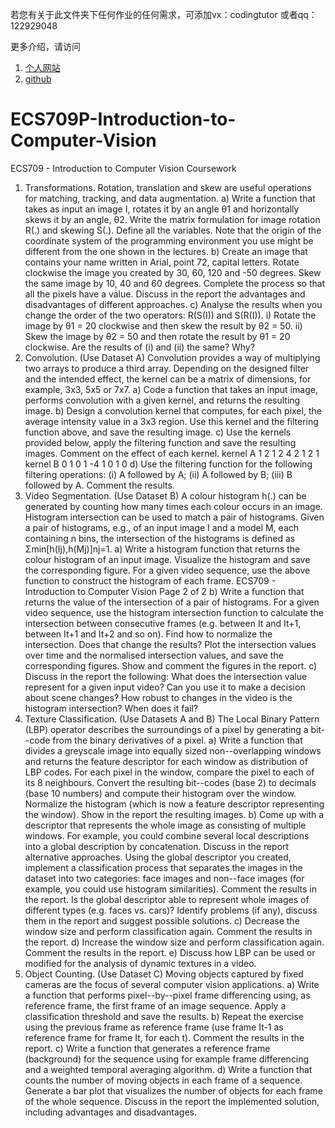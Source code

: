 若您有关于此文件夹下任何作业的任何需求，可添加vx：codingtutor 或者qq：122929048

更多介绍，请访问
1. [个人网站](https://www.vipcshelper.com/)
2. [github](https://github.com/Huluwa-kong)


# ECS709P-Introduction-to-Computer-Vision
ECS709 - Introduction to Computer Vision Coursework 
1) Transformations.
Rotation, translation and skew are useful operations for matching, tracking, and data augmentation.
a) Write a function that takes as input an image I, rotates it by an angle θ1 and horizontally skews it by an angle, θ2. Write the matrix formulation for image rotation R(.) and skewing S(.). Define all the variables. Note that the origin of the coordinate system of the programming environment you use might be different from the one shown in the lectures.
b) Create an image that contains your name written in Arial, point 72, capital letters. Rotate clockwise the image you created by 30, 60, 120 and -50 degrees. Skew the same image by 10, 40 and 60 degrees. Complete the process so that all the pixels have a value. Discuss in the report the advantages and disadvantages of different approaches.
c) Analyse the results when you change the order of the two operators: R(S(I)) and S(R(I)).
i) Rotate the image by θ1 = 20 clockwise and then skew the result by θ2 = 50.
ii) Skew the image by θ2 = 50 and then rotate the result by θ1 = 20 clockwise.
Are the results of (i) and (ii) the same? Why?
2) Convolution. (Use Dataset A)
Convolution provides a way of multiplying two arrays to produce a third array. Depending on the designed filter and the intended effect, the kernel can be a matrix of dimensions, for example, 3x3, 5x5 or 7x7.
a) Code a function that takes an input image, performs convolution with a given kernel, and returns the resulting image.
b) Design a convolution kernel that computes, for each pixel, the average intensity value in a 3x3 region. Use this kernel and the filtering function above, and save the resulting image.
c) Use the kernels provided below, apply the filtering function and save the resulting images. Comment on the effect of each kernel.
kernel A
1 2 1
2 4 2
1 2 1
kernel B
0 1 0
1 -4 1
0 1 0
d) Use the filtering function for the following filtering operations: (i) A followed by A; (ii) A followed by B; (iii) B followed by A. Comment the results.
3) Video Segmentation. (Use Dataset B)
A colour histogram h(.) can be generated by counting how many times each colour occurs in an image. Histogram intersection can be used to match a pair of histograms. Given a pair of histograms, e.g., of an input image I and a model M, each containing n bins, the intersection of the histograms is defined as Σmin[h(Ij),h(Mj)]nj=1.
a) Write a histogram function that returns the colour histogram of an input image. Visualize the histogram and save the corresponding figure. For a given video sequence, use the above function to construct the histogram of each frame.
ECS709 - Introduction to Computer Vision Page 2 of 2
b) Write a function that returns the value of the intersection of a pair of histograms. For a given video sequence, use the histogram intersection function to calculate the intersection between consecutive frames (e.g. between It and It+1, between It+1 and It+2 and so on). Find how to normalize the intersection. Does that change the results? Plot the intersection values over time and the normalised intersection values, and save the corresponding figures. Show and comment the figures in the report.
c) Discuss in the report the following: What does the intersection value represent for a given input video? Can you use it to make a decision about scene changes? How robust to changes in the video is the histogram intersection? When does it fail?
4) Texture Classification. (Use Datasets A and B)
The Local Binary Pattern (LBP) operator describes the surroundings of a pixel by generating a bit--code from the binary derivatives of a pixel.
a) Write a function that divides a greyscale image into equally sized non--overlapping windows and returns the feature descriptor for each window as distribution of LBP codes. For each pixel in the window, compare the pixel to each of its 8 neighbours. Convert the resulting bit--codes (base 2) to decimals (base 10 numbers) and compute their histogram over the window. Normalize the histogram (which is now a feature descriptor representing the window). Show in the report the resulting images.
b) Come up with a descriptor that represents the whole image as consisting of multiple windows. For example, you could combine several local descriptions into a global description by concatenation. Discuss in the report alternative approaches. Using the global descriptor you created, implement a classification process that separates the images in the dataset into two categories: face images and non--face images (for example, you could use histogram similarities). Comment the results in the report. Is the global descriptor able to represent whole images of different types (e.g. faces vs. cars)? Identify problems (if any), discuss them in the report and suggest possible solutions.
c) Decrease the window size and perform classification again. Comment the results in the report.
d) Increase the window size and perform classification again. Comment the results in the report.
e) Discuss how LBP can be used or modified for the analysis of dynamic textures in a video.
5) Object Counting. (Use Dataset C)
Moving objects captured by fixed cameras are the focus of several computer vision applications.
a) Write a function that performs pixel--by--pixel frame differencing using, as reference frame, the first frame of an image sequence. Apply a classification threshold and save the results.
b) Repeat the exercise using the previous frame as reference frame (use frame It-1 as reference frame for frame It, for each t). Comment the results in the report.
c) Write a function that generates a reference frame (background) for the sequence using for example frame differencing and a weighted temporal averaging algorithm.
d) Write a function that counts the number of moving objects in each frame of a sequence. Generate a bar plot that visualizes the number of objects for each frame of the whole sequence. Discuss in the report the implemented solution, including advantages and disadvantages.
